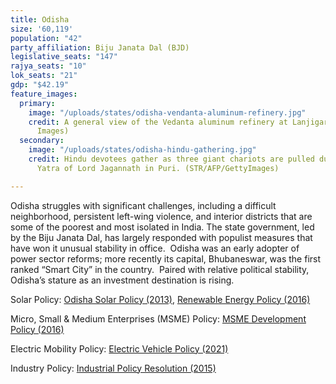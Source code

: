 ```yaml
---
title: Odisha
size: '60,119'
population: "42"
party_affiliation: Biju Janata Dal (BJD)
legislative_seats: "147"
rajya_seats: "10"
lok_seats: "21"
gdp: "$42.19"
feature_images:
  primary:
    image: "/uploads/states/odisha-vendanta-aluminum-refinery.jpg"
    credit: A general view of the Vedanta aluminum refinery at Lanjigarh. (STRDEL/AFP/Getty
      Images)
  secondary:
    image: "/uploads/states/odisha-hindu-gathering.jpg"
    credit: Hindu devotees gather as three giant chariots are pulled during the Rath
      Yatra of Lord Jagannath in Puri. (STR/AFP/GettyImages)

---
```

Odisha struggles with significant challenges, including a difficult neighborhood, persistent left-wing violence, and interior districts that are some of the poorest and most isolated in India. The state government, led by the Biju Janata Dal, has largely responded with populist measures that have won it unusual stability in office.  Odisha was an early adopter of power sector reforms; more recently its capital, Bhubaneswar, was the first ranked “Smart City” in the country.  Paired with relative political stability, Odisha’s stature as an investment destination is rising.

Solar Policy: [Odisha Solar Policy (2013)](http://www.cbip.org/policies2019/PD_07_Dec_2018_Policies/Orissa/1-Solar/2%20Order%20Odisha-Solar-Power-Policy.pdf), [Renewable Energy Policy (2016)](https://investodisha.gov.in/download/Renewable-Energy-Policy-2016.pdf)

Micro, Small & Medium Enterprises (MSME) Policy: [MSME Development Policy (2016)](http://www.msmeodisha.gov.in/PDF/FINALbyDI(O)-Odisha_MSME_Dev._Policy.pdf)

Electric Mobility Policy: [Electric Vehicle Policy (2021)](https://www.transportpolicy.net/wp-content/uploads/2019/09/Orissa2021.pdf)

Industry Policy: [Industrial Policy Resolution (2015)](https://investodisha.gov.in/download/ipr.pdf)